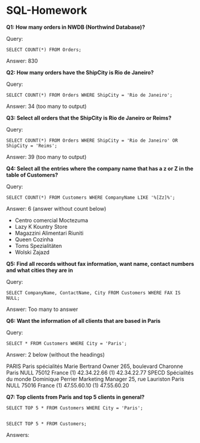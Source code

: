 # SQL-Homework

**Q1: How many orders in NWDB (Northwind Database)?**

Query:
```
SELECT COUNT(*) FROM Orders;
```
Answer: 830


**Q2: How many orders have the ShipCity is Rio de Janeiro?**

Query:
```
SELECT COUNT(*) FROM Orders WHERE ShipCity = 'Rio de Janeiro';
```
Answer: 34 (too many to output)

**Q3: Select all orders that the ShipCity is Rio de Janeiro or Reims?**

Query:
```
SELECT COUNT(*) FROM Orders WHERE ShipCity = 'Rio de Janeiro' OR ShipCity = 'Reims';
```

Answer: 39 (too many to output)


**Q4: Select all the entries where the company name that has a z or Z in the table of Customers?**

Query:
```
SELECT COUNT(*) FROM Customers WHERE CompanyName LIKE '%[Zz]%';
```

Answer: 6 (answer without count below)

* Centro comercial Moctezuma
* Lazy K Kountry Store
* Magazzini Alimentari Riuniti
* Queen Cozinha
* Toms Spezialitäten
* Wolski  Zajazd

**Q5: Find all records without fax information, want name, contact numbers and what cities they are in**

Query:
```
SELECT CompanyName, ContactName, City FROM Customers WHERE FAX IS NULL;
```
Answer: Too many to answer


**Q6: Want the information of all clients that are based in Paris**

Query:
```
SELECT * FROM Customers WHERE City = 'Paris';
```

Answer: 2 below (without the headings)

PARIS	Paris spécialités	Marie Bertrand	Owner	265, boulevard Charonne	Paris	NULL	75012	France	(1) 42.34.22.66	(1) 42.34.22.77
SPECD	Spécialités du monde	Dominique Perrier	Marketing Manager	25, rue Lauriston	Paris	NULL	75016	France	(1) 47.55.60.10	(1) 47.55.60.20


**Q7: Top clients from Paris and top 5 clients in general?**
```
SELECT TOP 5 * FROM Customers WHERE City = 'Paris';


SELECT TOP 5 * FROM Customers;
```

Answers:

